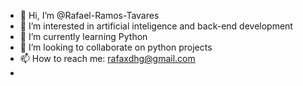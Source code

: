 - 👋 Hi, I’m @Rafael-Ramos-Tavares
- 👀 I’m interested in artificial inteligence and back-end development
- 🌱 I’m currently learning Python
- 💞️ I’m looking to collaborate on python projects 
- 📫 How to reach me: rafaxdhg@gmail.com
- 
